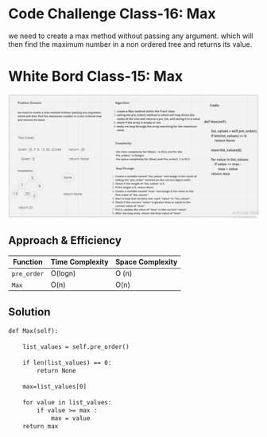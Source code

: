 # Code Challenge Class-16: Max
we need to create a max method without passing any argument. 
which will then find the maximum number in a non ordered tree and returns its value.
# White Bord Class-15: Max
![MarineGEO circle logo](/trees/png/tree_max.png)







## Approach & Efficiency
| Function | Time Complexity | Space Complexity |
| -------- | -------------- | ---------------- |
| `pre_order` | O(logn)        | O (n)             |
| `Max` | O(n)      | O(n)             |

## Solution
    def Max(self):
        
        list_values = self.pre_order()

        if len(list_values) == 0:
            return None
        
        max=list_values[0]
        
        for value in list_values:
            if value >= max :
                max = value
        return max
    
